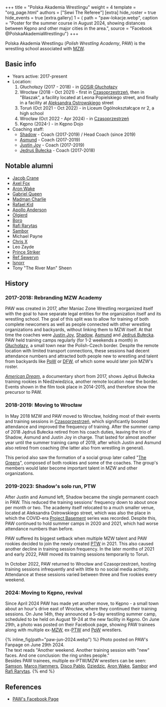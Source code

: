 +++
title = "Polska Akademia Wrestlingu"
weight = 4
template = "org_page.html"
authors = ["Sewi The Referee"]
[extra]
hide_roster = true
hide_events = true
[extra.gallery]
1 = { path = "paw-lokacje.webp", caption = "Poster for the summer course in August 2024, showing distances between Kępno and other major cities in the area.", source = "Facebook @PolskaAkademiaWrestlingu"}
+++

Polska Akademia Wrestlingu (_Polish Wrestling Academy_, PAW) is the wrestling school associated with [MZW](@/o/mzw.md).

## Basic info

* Years active: 2017-present
* Location:
  1. Głuchołazy (2017 - 2018) - in [GOSiR Głuchołazy](@/v/gosir-glucholazy.md)
  2. Wrocław (2018 - Oct 2021) - first in [Czasoprzestrzeń](@/v/czasoprzestrzen.md),
     then in "Blaszak", a facility located at Leona Popielskiego street,
     and finally in a facility at [Aleksandra Ostrowskiego](@/v/ostrowskiego-wroclaw.md) street
  3. Toruń (Oct 2021 - Oct 2022) - in Liceum Ogólnokształcące nr 2, a high school
  4. Wrocław (Oct 2022 - Apr 2024) - in [Czasoprzestrzeń](@/v/czasoprzestrzen.md)
  5. Kępno (2024-) - in Kępno Dojo
* Coaching staff:
  - [Shadow](@/w/shadow.md) - Coach (2017-2019) / Head Coach (since 2019)
  - [Asmund](@/w/asmund.md) - Coach (2017-2019)
  - [Justin Joy](@/w/justin-joy.md) - Coach (2017-2019)
  - [Jędruś Bułecka](@/w/jedrus-bulecka.md) - Coach (2017-2018)

## Notable alumni

* [Jacob Crane](@/w/jacob-crane.md)
* [Axel Fox](@/w/axel-fox.md)
* [Aron Wake](@/w/aron-wake.md)
* [Gabriel Queen](@/w/gabriel-queen.md)
* [Madman Charlie](@/w/madman-charlie.md)
* [Rafael Kid](@/w/rafael-kid.md)
* [Apollo Anderson](@/w/apollo-anderson.md)
* [Olgierd](@/w/olgierd.md)
* [Boro](@/w/boro.md)
* [Rafi Rarytas](@/w/rafi.md)
* [Sambor](@/w/sambor.md)
* Michael Payne
* [Chris X](@/w/chris-x.md)
* Leo Zayde
* [Prince Striker](@/w/royal-striker.md)
* [Ref Seweryn](@/w/sedzia-seweryn.md)
* [Isnorr](@/w/isnorr.md)
* Tony "The River Man" Sheen

## History

### 2017-2018: Rebranding MZW Academy

PAW was created in 2017, after Maniac Zone Wrestling reorganized itself with the goal to have separate legal entities for the organization itself and its wrestling school.
The goal of this split was to allow for training of both complete newcomers as well as people connected with other wrestling organizations and backyards, without linking them to MZW itself.
At that time the coaches were [Justin Joy](@/w/justin-joy.md), [Shadow](@/w/shadow.md), [Asmund](@/w/asmund.md) and [Jędruś Bułecka](@/w/jedrus-bulecka.md).
PAW held training camps regularly (for 1-2 weekends a month) in [Głuchołazy](@/v/gosir-glucholazy.md), a small town near the Polish-Czech border.
Despite the remote location with limited transport connections, these sessions had decent attendance numbers and attracted both people new to wrestling and talent from backyards like [PpW](@/o/ppw.md) or [DFW](@/o/dfw.md), of which some would later join MZW's roster.

[_American Dream_](@/a/american-dream.md), a documentary short from 2017, shows Jędruś Bułecka training rookies in Niedźwiedzica, another remote location near the border. Events shown in the film took place in 2014-2015, and therefore show the precursor to PAW.

### 2018-2019: Moving to Wrocław

In May 2018 MZW and PAW moved to Wrocław, holding most of their events and training sessions in [Czasoprzestrzeń](@/v/czasoprzestrzen.md), which significantly boosted attendance and improved the frequency of training.
After the summer camp of 2018 Jędruś Bułecka retired from his coach duties, leaving the trio of Shadow, Asmund and Justin Joy in charge.
That lasted for almost another year until the summer training camp of 2019, after which Justin and Asmund also retired from coaching (the latter also from wrestling in general).

This period also saw the formation of a social group later called "[The Greens](@/a/the-greens.md)", composed of both rookies and some of the coaches. The group's members would later become important talent in MZW and other organizations.

### 2019-2023: Shadow's solo run, PTW

After Justin and Asmund left, Shadow became the single permanent coach in PAW.
This reduced the training sessions' frequency down to about once per month or two.
The academy itself relocated to a much smaller venue, located at Aleksandra Ostrowskiego street, which was also the place in which the COVID-era [Project Basement](@/e/mzw/2021-03-18-mzw-project-basement-1.md) series was recorded.
Despite this, PAW continued to hold summer camps in 2020 and 2021, which had worse attendance numbers than before.

PAW suffered its biggest setback when multiple MZW talent and PAW rookies decided to join the newly created [PTW](@/o/ptw.md) in 2021.
This also caused another decline in training session frequency. In the later months of 2021 and early 2022, PAW moved its training sessions temporarily to Toruń.

In October 2022, PAW returned to Wrocław and Czasoprzestrzeń, hosting training sessions infrequently and with little to no social media activity.
Attendance at these sessions varied between three and five rookies every weekend.

### 2024: Moving to Kępno, revival

Since April 2024 PAW has made yet another move, to Kępno - a small town about an hour's drive east of Wrocław, where they continued their training sessions.
On June 14th, they announced a 5-day wrestling summer camp, scheduled to be held on August 19-24 at the new facility in Kępno.
On June 29th, a photo was posted on their Facebook page, showing PAW trainees along with multiple ex-[MZW](@/o/mzw.md), ex-[PTW](@/o/ptw.md) and [PpW](@/o/ppw.md) wrestlers.

{% inline_fig(path="paw-jun-2024.webp") %}
Photo posted on PAW's Fanpage on June 29th 2024. \
The text reads "Another weekend. Another training session with "new" faces. And one conclusion: the ring unites people." \
Besides PAW trainees, multiple ex-PTW/MZW wrestlers can be seen: [Samson](@/w/samson.md), [Marco Hammers](@/w/marco-hammers.md), [Disco Pablo](@/w/disco-pablo.md), [Dziedzic](@/w/dziedzic.md), [Aron Wake](@/w/aron-wake.md), [Sambor](@/w/sambor.md) and [Rafi Rarytas](@/w/rafi.md).
{% end %}

## References

* [PAW's Facebook Page](https://www.facebook.com/PolskaAkademiaWrestlingu)
